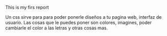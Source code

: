 This is my firs report

Un css sirve para para poder ponerle diseños a tu pagina web, interfaz de usuario. Las cosas que le puedes poner son colores, imagines, poder cambiarle el color a las letras y otras cosas mas.


